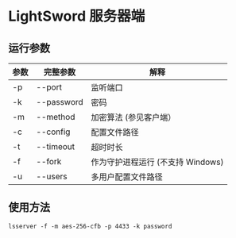 # LightSword 服务器端

运行参数
---

| 参数 | 完整参数 | 解释 |
|------|----------|------|
| -p   | --port   | 监听端口 |
| -k   | --password| 密码 |
| -m   | --method | 加密算法 (参见客户端） |
| -c   | --config | 配置文件路径 |
| -t   | --timeout| 超时时长 |
| -f   | --fork   | 作为守护进程运行 (不支持 Windows) |
| -u   | --users  | 多用户配置文件路径 |

使用方法
---

```
lsserver -f -m aes-256-cfb -p 4433 -k password
```